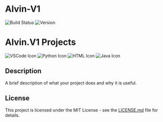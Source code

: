 # Alvin-V1
![Build Status](https://img.shields.io/badge/build-passing-green)
![Version](https://img.shields.io/badge/version-1.0.0-blue)

# Alvin.V1 Projects

![VSCode Icon](https://img.icons8.com/color/48/000000/visual-studio-code-2019.png)
![Python Icon](https://img.icons8.com/color/48/000000/python.png)
![HTML Icon](https://img.icons8.com/color/48/000000/html-5.png)
![Java Icon](https://img.icons8.com/color/48/000000/java.png)


## Description
A brief description of what your project does and why it is useful.


## License
This project is licensed under the MIT License - see the [LICENSE.md](LICENSE.md) file for details.
